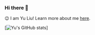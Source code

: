 ### Hi there 👋

:wink: I am Yu Liu! Learn more about me [here](https://sweetStreet.github.io).

[![Yu's GitHub stats](https://github-readme-stats.vercel.app/api?username=sweetStreet&count_private=true)]
